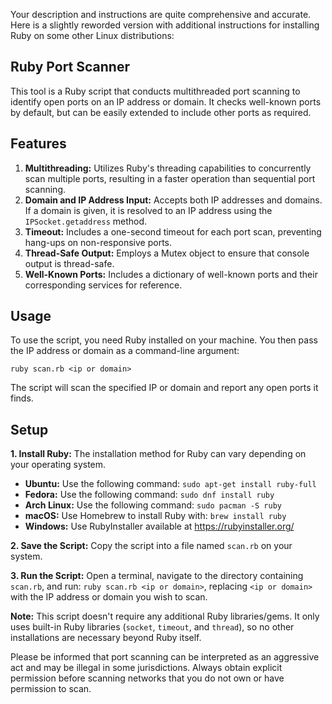 Your description and instructions are quite comprehensive and accurate. Here is a slightly reworded version with additional instructions for installing Ruby on some other Linux distributions:

## Ruby Port Scanner

This tool is a Ruby script that conducts multithreaded port scanning to identify open ports on an IP address or domain. It checks well-known ports by default, but can be easily extended to include other ports as required.

## Features

1. **Multithreading:** Utilizes Ruby's threading capabilities to concurrently scan multiple ports, resulting in a faster operation than sequential port scanning.
2. **Domain and IP Address Input:** Accepts both IP addresses and domains. If a domain is given, it is resolved to an IP address using the `IPSocket.getaddress` method.
3. **Timeout:** Includes a one-second timeout for each port scan, preventing hang-ups on non-responsive ports.
4. **Thread-Safe Output:** Employs a Mutex object to ensure that console output is thread-safe.
5. **Well-Known Ports:** Includes a dictionary of well-known ports and their corresponding services for reference.

## Usage

To use the script, you need Ruby installed on your machine. You then pass the IP address or domain as a command-line argument:

```
ruby scan.rb <ip or domain>
```

The script will scan the specified IP or domain and report any open ports it finds.

## Setup

**1. Install Ruby:** The installation method for Ruby can vary depending on your operating system.

   - **Ubuntu:** Use the following command: `sudo apt-get install ruby-full`
   - **Fedora:** Use the following command: `sudo dnf install ruby`
   - **Arch Linux:** Use the following command: `sudo pacman -S ruby`
   - **macOS:** Use Homebrew to install Ruby with: `brew install ruby`
   - **Windows:** Use RubyInstaller available at https://rubyinstaller.org/

**2. Save the Script:** Copy the script into a file named `scan.rb` on your system.

**3. Run the Script:** Open a terminal, navigate to the directory containing `scan.rb`, and run: `ruby scan.rb <ip or domain>`, replacing `<ip or domain>` with the IP address or domain you wish to scan.

**Note:** This script doesn't require any additional Ruby libraries/gems. It only uses built-in Ruby libraries (`socket`, `timeout`, and `thread`), so no other installations are necessary beyond Ruby itself.

Please be informed that port scanning can be interpreted as an aggressive act and may be illegal in some jurisdictions. Always obtain explicit permission before scanning networks that you do not own or have permission to scan.
